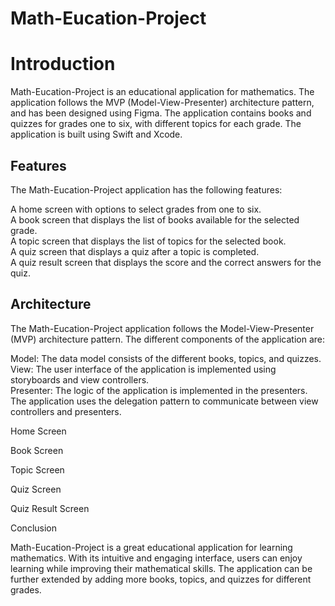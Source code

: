 # Math-Eucation-Project

<h1>Introduction</h1>



Math-Eucation-Project is an educational application for mathematics. The application follows the MVP (Model-View-Presenter) architecture pattern, and has been designed using Figma. The application contains books and quizzes for grades one to six, with different topics for each grade. The application is built using Swift and Xcode.

<h2>Features</h2>

The Math-Eucation-Project application has the following features:</br>

A home screen with options to select grades from one to six.</br>
A book screen that displays the list of books available for the selected grade.</br>
A topic screen that displays the list of topics for the selected book.</br>
A quiz screen that displays a quiz after a topic is completed.</br>
A quiz result screen that displays the score and the correct answers for the quiz.</br>

<h2>Architecture</h2>

The Math-Eucation-Project application follows the Model-View-Presenter (MVP) architecture pattern. The different components of the application are:</br>

Model: The data model consists of the different books, topics, and quizzes.</br>
View: The user interface of the application is implemented using storyboards and view controllers.</br>
Presenter: The logic of the application is implemented in the presenters.</br>
The application uses the delegation pattern to communicate between view controllers and presenters.</br>

Home Screen

Book Screen

Topic Screen

Quiz Screen

Quiz Result Screen

Conclusion

Math-Eucation-Project is a great educational application for learning mathematics. With its intuitive and engaging interface, users can enjoy learning while improving their mathematical skills. The application can be further extended by adding more books, topics, and quizzes for different grades.
